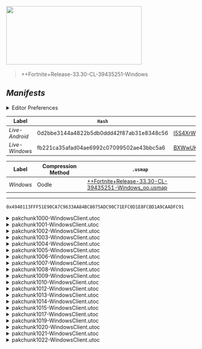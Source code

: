 <picture>
  <img src="https://raw.githubusercontent.com/Tectors/fn-archive/master/.github/source/dependents/gen.33.30.svg" width="360" height="155">
</picture>

> <!--- Spacer inbetween version -->

> ++Fortnite+Release-33.30-CL-39435251-Windows

## *Manifests*
<details>
  <summary>Editor Preferences</summary>

> <!--- Spacing that adds ``` markdown -->
    ((Value="0x0DCFBFEC3F7C004C7DFD1DA470E7E647120D105E3BBFB27353D55A84A746542F",Guid="01BFE5778953E6E4310E890657496793"),(Value="0xEC6C91549F36383D2B96F5566DB71B754679522EC27EB60FDC761D07E6B06764",Guid="0EBAD64EEBF8F23CD123EE324606E44B"),(Value="0x95DE6F359C7B5430B94CE7992DF4A07F57BD77AC3D102E63DB529A92FE48396A",Guid="1779D69116EC781A474EAD25440F4688"),(Value="0xB3D060596FD752F8F3F1C657E660F5B67A3E17E3BF73648BD70FB262E3CECEA2",Guid="190EE0858B5F6B5C09F029BCEA7DA1AA"),(Value="0xB3ECC690D4A480B1E82582ED6A01DCD0BE534F24D870CBDBD98ABF368A2ADEF3",Guid="19FDB99E0C353A75CAF1D0159A566939"),(Value="0x4186118896C7FB85ED8F0485F5C277155B208D8730CD1AEAC7D237E779CB26F6",Guid="279FC777D7F0D465F1A94C6FC9523154"),(Value="0xD29E916093131BE113DED96638DCABF767199D89F3F80574D496603AD71E992D",Guid="2DCF5899864B58847F7721F5BC6CC7B2"),(Value="0xABC7C3188C3AA03DCD061DAAC633DC6AD4E7B1826C44450AE4CF14DC01903869",Guid="3680306271445984B14C55F541805805"),(Value="0x60B3BDCA329E4DC3B199C59AC56E500ABBBFA25DA6B1547EFC0F6701B904F8E1",Guid="3D738885316A0BCFE38A3B60108D4195"),(Value="0xA6C1EA0C5BF25084946B8566FB3F9EF24A50FDBC53C9B2589298A372F4631E26",Guid="524E3ABF1DD30667B36C83F283B05195"),(Value="0x4FF835F3C2AD7B22FCF7F13FA4A1CB18A6F6D67CC6E416E81C1DB63F387F3979",Guid="53A406F15B4250D281B5A3664B6530E9"),(Value="0x544562FAFEC80CE7B5C4D90EE9C824E9DFBEC9C4F8D807A30C732F640B21BCF6",Guid="65A22570A201A6CB2BD8818EF11B5134"),(Value="0x1DF9C58C2FBF1122FBC37AAAB15EE55DEFBF486400449227009DB11D766F1C90",Guid="691EE5E7D12D2AAB8094DC5C5C3294EA"),(Value="0x04E88DA5589481E5CAD94EA215EECD4B97397E01DACABA479CD31A4761DAEF1C",Guid="7E3B0175F4929DD5C6C8A2D889B24F81"),(Value="0x6C962E95DF19EE5736AED0160CA98DC2704FBF5E616E152DEFAE26A2128136A0",Guid="94F0275E19262EC468597A23FB4D6194"),(Value="0x990D44B87FFD136FEDA5409925E25CF60498EC2951E46E5C3826C86BD911EF5A",Guid="9858EA640CD5F38627E83497187A327D"),(Value="0xE499401807C0A5411E5D208BCE2220EF525E0DCE2307288EF77D7AAB1C862B91",Guid="EEA28D2A16458D0B2ACBF1ECC12E2D33"),(Value="0x0BD16A698E9BF46C21EDB50F057C6166636D57224FC71BFC944B173E85C4DE72",Guid="EF0F3917780CD815EF15D46DED289E29"),(Value="0x73BCE0D69BD9C376F9191754E1EB7F8FC9847ECDCC43354588FE40E26ABB6208",Guid="F93D796690441FECFCE4788C6267E68F"),(Value="0xF7E0DB729B4E202A86BB3E41D08D8A0D12B2247929AD107D30660323ED449044",Guid="FDD3BDDFD277F404F7A8786FFFB285F9"))
</details>

| Label | `Hash` | `Route` |
| - | - | - |
| *Live-Android* | 0d2bbe3144a4822b5db0ddd42f87ab31e8348c56 | [I5S4XrW-YIm7m7P7LUCdHHlPGFTgfA](https://github.com/Tectors/fn-archive/blob/master/manifests/I5S4XrW-YIm7m7P7LUCdHHlPGFTgfA.manifest) |
| *Live-Windows* | fb221ca35afad04ae6992c07099502ae43bbc5a6 | [BXWwUKtXpzcdpvSktkKYJxz9lWHpTQ](https://github.com/Tectors/fn-archive/blob/master/manifests/BXWwUKtXpzcdpvSktkKYJxz9lWHpTQ.manifest) |

| Label | Compression Method | `.usmap` |
| - | - | - |
| *Windows* | Oodle | [++Fortnite+Release-33.30-CL-39435251-Windows_oo.usmap](https://github.com/Tectors/fn-archive/blob/master/manifests/mappings/++Fortnite+Release-33.30-CL-39435251-Windows_oo.usmap) |

---

```
0x4940113FFF51E90CA7C9633AA84BC8075ADC90C71EFC0D1E8FCBD1A9CAADFC91
```

<details>
  <summary>pakchunk1000-WindowsClient.utoc</summary>

  <br>

  ```
  0x0DCFBFEC3F7C004C7DFD1DA470E7E647120D105E3BBFB27353D55A84A746542F
  01BFE5778953E6E4310E890657496793:Dc+/7D98AEx9/R2kcOfmRxINEF47v7JzU9VahKdGVC8=
  ```

  <picture><img src="https://raw.githubusercontent.com/Tectors/fn-archive/master/.github/source/dependents/referred/EID_IcedTea_Sync.svg" width="100"></picture> <picture><img src="https://raw.githubusercontent.com/Tectors/fn-archive/master/.github/source/dependents/referred/EID_IcedTea_Follower.svg" width="100"></picture> <picture><img src="https://raw.githubusercontent.com/Tectors/fn-archive/master/.github/source/dependents/referred/EID_IcedTea.svg" width="100"></picture> 
</details>

<details>
  <summary>pakchunk1001-WindowsClient.utoc</summary>

  <br>

  ```
  0xEC6C91549F36383D2B96F5566DB71B754679522EC27EB60FDC761D07E6B06764
  0EBAD64EEBF8F23CD123EE324606E44B:7GyRVJ82OD0rlvVWbbcbdUZ5Ui7CfrYP3HYdB+awZ2Q=
  ```

  <picture><img src="https://raw.githubusercontent.com/Tectors/fn-archive/master/.github/source/dependents/referred/EID_Tailor.svg" width="100"></picture> 
</details>

<details>
  <summary>pakchunk1002-WindowsClient.utoc</summary>

  <br>

  ```
  0x95DE6F359C7B5430B94CE7992DF4A07F57BD77AC3D102E63DB529A92FE48396A
  1779D69116EC781A474EAD25440F4688:ld5vNZx7VDC5TOeZLfSgf1e9d6w9EC5j21Kakv5IOWo=
  ```

  <picture><img src="https://raw.githubusercontent.com/Tectors/fn-archive/master/.github/source/dependents/referred/Shoes_PacketCrescentMauve.svg" width="100"></picture> <picture><img src="https://raw.githubusercontent.com/Tectors/fn-archive/master/.github/source/dependents/referred/Shoes_PacketCrescentFrost.svg" width="100"></picture> <picture><img src="https://raw.githubusercontent.com/Tectors/fn-archive/master/.github/source/dependents/referred/Shoes_PacketCrescentAmber.svg" width="100"></picture> 
</details>

<details>
  <summary>pakchunk1003-WindowsClient.utoc</summary>

  <br>

  ```
  0xB3D060596FD752F8F3F1C657E660F5B67A3E17E3BF73648BD70FB262E3CECEA2
  190EE0858B5F6B5C09F029BCEA7DA1AA:s9BgWW/XUvjz8cZX5mD1tno+F+O/c2SL1w+yYuPOzqI=
  ```

  <picture><img src="https://raw.githubusercontent.com/Tectors/fn-archive/master/.github/source/dependents/referred/Wrap_PigeonChart.svg" width="100"></picture> <picture><img src="https://raw.githubusercontent.com/Tectors/fn-archive/master/.github/source/dependents/referred/Pickaxe_WormChalk.svg" width="100"></picture> <picture><img src="https://raw.githubusercontent.com/Tectors/fn-archive/master/.github/source/dependents/referred/Pickaxe_ApplePound.svg" width="100"></picture> <picture><img src="https://raw.githubusercontent.com/Tectors/fn-archive/master/.github/source/dependents/referred/EID_WormChalk.svg" width="100"></picture> <picture><img src="https://raw.githubusercontent.com/Tectors/fn-archive/master/.github/source/dependents/referred/EID_PigeonChart.svg" width="100"></picture> <picture><img src="https://raw.githubusercontent.com/Tectors/fn-archive/master/.github/source/dependents/referred/Character_WormChalk.svg" width="100"></picture> <picture><img src="https://raw.githubusercontent.com/Tectors/fn-archive/master/.github/source/dependents/referred/Character_PigeonChart.svg" width="100"></picture> <picture><img src="https://raw.githubusercontent.com/Tectors/fn-archive/master/.github/source/dependents/referred/Character_ApplePound.svg" width="100"></picture> <picture><img src="https://raw.githubusercontent.com/Tectors/fn-archive/master/.github/source/dependents/referred/Backpack_WormChalk.svg" width="100"></picture> <picture><img src="https://raw.githubusercontent.com/Tectors/fn-archive/master/.github/source/dependents/referred/Backpack_PigeonChart.svg" width="100"></picture> <picture><img src="https://raw.githubusercontent.com/Tectors/fn-archive/master/.github/source/dependents/referred/Backpack_ApplePound.svg" width="100"></picture> 
</details>

<details>
  <summary>pakchunk1004-WindowsClient.utoc</summary>

  <br>

  ```
  0xB3ECC690D4A480B1E82582ED6A01DCD0BE534F24D870CBDBD98ABF368A2ADEF3
  19FDB99E0C353A75CAF1D0159A566939:s+zGkNSkgLHoJYLtagHc0L5TTyTYcMvb2Yq/Nooq3vM=
  ```

  <picture><img src="https://raw.githubusercontent.com/Tectors/fn-archive/master/.github/source/dependents/referred/Pickaxe_FineCheek.svg" width="100"></picture> <picture><img src="https://raw.githubusercontent.com/Tectors/fn-archive/master/.github/source/dependents/referred/Pickaxe_CoconutShell.svg" width="100"></picture> <picture><img src="https://raw.githubusercontent.com/Tectors/fn-archive/master/.github/source/dependents/referred/LoadingScreen_Fluctuation.svg" width="100"></picture> <picture><img src="https://raw.githubusercontent.com/Tectors/fn-archive/master/.github/source/dependents/referred/Glider_CoconutShell.svg" width="100"></picture> <picture><img src="https://raw.githubusercontent.com/Tectors/fn-archive/master/.github/source/dependents/referred/EID_CoconutShell.svg" width="100"></picture> <picture><img src="https://raw.githubusercontent.com/Tectors/fn-archive/master/.github/source/dependents/referred/Character_FineCheek.svg" width="100"></picture> <picture><img src="https://raw.githubusercontent.com/Tectors/fn-archive/master/.github/source/dependents/referred/Character_CoconutShell.svg" width="100"></picture> <picture><img src="https://raw.githubusercontent.com/Tectors/fn-archive/master/.github/source/dependents/referred/Backpack_FineCheek.svg" width="100"></picture> <picture><img src="https://raw.githubusercontent.com/Tectors/fn-archive/master/.github/source/dependents/referred/Backpack_CoconutShell.svg" width="100"></picture> 
</details>

<details>
  <summary>pakchunk1005-WindowsClient.utoc</summary>

  <br>

  ```
  0x4186118896C7FB85ED8F0485F5C277155B208D8730CD1AEAC7D237E779CB26F6
  279FC777D7F0D465F1A94C6FC9523154:QYYRiJbH+4XtjwSF9cJ3FVsgjYcwzRrqx9I353nLJvY=
  ```

  <picture><img src="https://raw.githubusercontent.com/Tectors/fn-archive/master/.github/source/dependents/referred/Shoes_TunaCabinTallow.svg" width="100"></picture> <picture><img src="https://raw.githubusercontent.com/Tectors/fn-archive/master/.github/source/dependents/referred/Shoes_TunaCabinLard.svg" width="100"></picture> <picture><img src="https://raw.githubusercontent.com/Tectors/fn-archive/master/.github/source/dependents/referred/Shoes_StemDotSlide.svg" width="100"></picture> 
</details>

<details>
  <summary>pakchunk1006-WindowsClient.utoc</summary>

  <br>

  ```
  0xD29E916093131BE113DED96638DCABF767199D89F3F80574D496603AD71E992D
  2DCF5899864B58847F7721F5BC6CC7B2:0p6RYJMTG+ET3tlmONyr92cZnYnz+AV01JZgOtcemS0=
  ```

  </details>

<details>
  <summary>pakchunk1007-WindowsClient.utoc</summary>

  <br>

  ```
  0xABC7C3188C3AA03DCD061DAAC633DC6AD4E7B1826C44450AE4CF14DC01903869
  3680306271445984B14C55F541805805:q8fDGIw6oD3NBh2qxjPcatTnsYJsREUK5M8U3AGQOGk=
  ```

  </details>

<details>
  <summary>pakchunk1008-WindowsClient.utoc</summary>

  <br>

  ```
  0x60B3BDCA329E4DC3B199C59AC56E500ABBBFA25DA6B1547EFC0F6701B904F8E1
  3D738885316A0BCFE38A3B60108D4195:YLO9yjKeTcOxmcWaxW5QCru/ol2msVR+/A9nAbkE+OE=
  ```

  <picture><img src="https://raw.githubusercontent.com/Tectors/fn-archive/master/.github/source/dependents/referred/Wrap_ButterPlate.svg" width="100"></picture> <picture><img src="https://raw.githubusercontent.com/Tectors/fn-archive/master/.github/source/dependents/referred/Wrap_AvocadoSeal.svg" width="100"></picture> <picture><img src="https://raw.githubusercontent.com/Tectors/fn-archive/master/.github/source/dependents/referred/Pickaxe_ButterPlate.svg" width="100"></picture> <picture><img src="https://raw.githubusercontent.com/Tectors/fn-archive/master/.github/source/dependents/referred/Pickaxe_AvocadoSeal.svg" width="100"></picture> <picture><img src="https://raw.githubusercontent.com/Tectors/fn-archive/master/.github/source/dependents/referred/EID_AvocadoSeal.svg" width="100"></picture> <picture><img src="https://raw.githubusercontent.com/Tectors/fn-archive/master/.github/source/dependents/referred/Character_ButterPlate.svg" width="100"></picture> <picture><img src="https://raw.githubusercontent.com/Tectors/fn-archive/master/.github/source/dependents/referred/Character_AvocadoSeal.svg" width="100"></picture> <picture><img src="https://raw.githubusercontent.com/Tectors/fn-archive/master/.github/source/dependents/referred/Backpack_ButterPlate.svg" width="100"></picture> <picture><img src="https://raw.githubusercontent.com/Tectors/fn-archive/master/.github/source/dependents/referred/Backpack_AvocadoSeal.svg" width="100"></picture> 
</details>

<details>
  <summary>pakchunk1009-WindowsClient.utoc</summary>

  <br>

  ```
  0xA6C1EA0C5BF25084946B8566FB3F9EF24A50FDBC53C9B2589298A372F4631E26
  524E3ABF1DD30667B36C83F283B05195:psHqDFvyUISUa4Vm+z+e8kpQ/bxTybJYkpijcvRjHiY=
  ```

  <picture><img src="https://raw.githubusercontent.com/Tectors/fn-archive/master/.github/source/dependents/referred/Wrap_SureBamboo.svg" width="100"></picture> <picture><img src="https://raw.githubusercontent.com/Tectors/fn-archive/master/.github/source/dependents/referred/Pickaxe_YamPowder.svg" width="100"></picture> <picture><img src="https://raw.githubusercontent.com/Tectors/fn-archive/master/.github/source/dependents/referred/Pickaxe_SureBamboo.svg" width="100"></picture> <picture><img src="https://raw.githubusercontent.com/Tectors/fn-archive/master/.github/source/dependents/referred/Pickaxe_CafeStove.svg" width="100"></picture> <picture><img src="https://raw.githubusercontent.com/Tectors/fn-archive/master/.github/source/dependents/referred/EID_SureBamboo.svg" width="100"></picture> <picture><img src="https://raw.githubusercontent.com/Tectors/fn-archive/master/.github/source/dependents/referred/Character_YamPowder.svg" width="100"></picture> <picture><img src="https://raw.githubusercontent.com/Tectors/fn-archive/master/.github/source/dependents/referred/Character_SureBamboo.svg" width="100"></picture> <picture><img src="https://raw.githubusercontent.com/Tectors/fn-archive/master/.github/source/dependents/referred/Character_CafeStove.svg" width="100"></picture> <picture><img src="https://raw.githubusercontent.com/Tectors/fn-archive/master/.github/source/dependents/referred/Backpack_YamPowder.svg" width="100"></picture> <picture><img src="https://raw.githubusercontent.com/Tectors/fn-archive/master/.github/source/dependents/referred/Backpack_SureBamboo.svg" width="100"></picture> <picture><img src="https://raw.githubusercontent.com/Tectors/fn-archive/master/.github/source/dependents/referred/Backpack_CafeStove.svg" width="100"></picture> 
</details>

<details>
  <summary>pakchunk1010-WindowsClient.utoc</summary>

  <br>

  ```
  0x4FF835F3C2AD7B22FCF7F13FA4A1CB18A6F6D67CC6E416E81C1DB63F387F3979
  53A406F15B4250D281B5A3664B6530E9:T/g188KteyL89/E/pKHLGKb21nzG5BboHB22Pzh/OXk=
  ```

  </details>

<details>
  <summary>pakchunk1012-WindowsClient.utoc</summary>

  <br>

  ```
  0x544562FAFEC80CE7B5C4D90EE9C824E9DFBEC9C4F8D807A30C732F640B21BCF6
  65A22570A201A6CB2BD8818EF11B5134:VEVi+v7IDOe1xNkO6cgk6d++ycT42AejDHMvZAshvPY=
  ```

  <picture><img src="https://raw.githubusercontent.com/Tectors/fn-archive/master/.github/source/dependents/referred/Pickaxe_AgileRug.svg" width="100"></picture> <picture><img src="https://raw.githubusercontent.com/Tectors/fn-archive/master/.github/source/dependents/referred/Character_AgileRug.svg" width="100"></picture> <picture><img src="https://raw.githubusercontent.com/Tectors/fn-archive/master/.github/source/dependents/referred/Backpack_AgileRug.svg" width="100"></picture> 
</details>

<details>
  <summary>pakchunk1013-WindowsClient.utoc</summary>

  <br>

  ```
  0x1DF9C58C2FBF1122FBC37AAAB15EE55DEFBF486400449227009DB11D766F1C90
  691EE5E7D12D2AAB8094DC5C5C3294EA:HfnFjC+/ESL7w3qqsV7lXe+/SGQARJInAJ2xHXZvHJA=
  ```

  </details>

<details>
  <summary>pakchunk1014-WindowsClient.utoc</summary>

  <br>

  ```
  0x04E88DA5589481E5CAD94EA215EECD4B97397E01DACABA479CD31A4761DAEF1C
  7E3B0175F4929DD5C6C8A2D889B24F81:BOiNpViUgeXK2U6iFe7NS5c5fgHayrpHnNMaR2Ha7xw=
  ```

  <picture><img src="https://raw.githubusercontent.com/Tectors/fn-archive/master/.github/source/dependents/referred/Pickaxe_ThickWatch.svg" width="100"></picture> <picture><img src="https://raw.githubusercontent.com/Tectors/fn-archive/master/.github/source/dependents/referred/Character_ThickWatch.svg" width="100"></picture> <picture><img src="https://raw.githubusercontent.com/Tectors/fn-archive/master/.github/source/dependents/referred/Backpack_ThickWatch.svg" width="100"></picture> 
</details>

<details>
  <summary>pakchunk1015-WindowsClient.utoc</summary>

  <br>

  ```
  0x6C962E95DF19EE5736AED0160CA98DC2704FBF5E616E152DEFAE26A2128136A0
  94F0275E19262EC468597A23FB4D6194:bJYuld8Z7lc2rtAWDKmNwnBPv15hbhUt764mohKBNqA=
  ```

  <picture><img src="https://raw.githubusercontent.com/Tectors/fn-archive/master/.github/source/dependents/referred/EID_Princess.svg" width="100"></picture> 
</details>

<details>
  <summary>pakchunk1017-WindowsClient.utoc</summary>

  <br>

  ```
  0x990D44B87FFD136FEDA5409925E25CF60498EC2951E46E5C3826C86BD911EF5A
  9858EA640CD5F38627E83497187A327D:mQ1EuH/9E2/tpUCZJeJc9gSY7ClR5G5cOCbIa9kR71o=
  ```

  </details>

<details>
  <summary>pakchunk1019-WindowsClient.utoc</summary>

  <br>

  ```
  0xE499401807C0A5411E5D208BCE2220EF525E0DCE2307288EF77D7AAB1C862B91
  EEA28D2A16458D0B2ACBF1ECC12E2D33:5JlAGAfApUEeXSCLziIg71JeDc4jByiO9316qxyGK5E=
  ```

  <picture><img src="https://raw.githubusercontent.com/Tectors/fn-archive/master/.github/source/dependents/referred/Shoes_TunaCabinSchmaltz.svg" width="100"></picture> <picture><img src="https://raw.githubusercontent.com/Tectors/fn-archive/master/.github/source/dependents/referred/Shoes_TunaCabinOmega.svg" width="100"></picture> <picture><img src="https://raw.githubusercontent.com/Tectors/fn-archive/master/.github/source/dependents/referred/Shoes_TunaCabinCanola.svg" width="100"></picture> <picture><img src="https://raw.githubusercontent.com/Tectors/fn-archive/master/.github/source/dependents/referred/Shoes_TunaCabinAlgae.svg" width="100"></picture> 
</details>

<details>
  <summary>pakchunk1020-WindowsClient.utoc</summary>

  <br>

  ```
  0x0BD16A698E9BF46C21EDB50F057C6166636D57224FC71BFC944B173E85C4DE72
  EF0F3917780CD815EF15D46DED289E29:C9FqaY6b9Gwh7bUPBXxhZmNtVyJPxxv8lEsXPoXE3nI=
  ```

  </details>

<details>
  <summary>pakchunk1021-WindowsClient.utoc</summary>

  <br>

  ```
  0x73BCE0D69BD9C376F9191754E1EB7F8FC9847ECDCC43354588FE40E26ABB6208
  F93D796690441FECFCE4788C6267E68F:c7zg1pvZw3b5GRdU4et/j8mEfs3MQzVFiP5A4mq7Ygg=
  ```

  <picture><img src="https://raw.githubusercontent.com/Tectors/fn-archive/master/.github/source/dependents/referred/Shoes_SteelHiker.svg" width="100"></picture> <picture><img src="https://raw.githubusercontent.com/Tectors/fn-archive/master/.github/source/dependents/referred/Shoes_PacketCrescentCocoa.svg" width="100"></picture> <picture><img src="https://raw.githubusercontent.com/Tectors/fn-archive/master/.github/source/dependents/referred/Shoes_PacketCrescentAqua.svg" width="100"></picture> <picture><img src="https://raw.githubusercontent.com/Tectors/fn-archive/master/.github/source/dependents/referred/Shoes_PacketCrescentAlpine.svg" width="100"></picture> 
</details>

<details>
  <summary>pakchunk1022-WindowsClient.utoc</summary>

  <br>

  ```
  0xF7E0DB729B4E202A86BB3E41D08D8A0D12B2247929AD107D30660323ED449044
  FDD3BDDFD277F404F7A8786FFFB285F9:9+DbcptOICqGuz5B0I2KDRKyJHkprRB9MGYDI+1EkEQ=
  ```

  <picture><img src="https://raw.githubusercontent.com/Tectors/fn-archive/master/.github/source/dependents/referred/Shoes_TunaCabinSuet.svg" width="100"></picture> <picture><img src="https://raw.githubusercontent.com/Tectors/fn-archive/master/.github/source/dependents/referred/Shoes_TunaCabinGhee.svg" width="100"></picture> <picture><img src="https://raw.githubusercontent.com/Tectors/fn-archive/master/.github/source/dependents/referred/Shoes_TunaCabinFlax.svg" width="100"></picture> <picture><img src="https://raw.githubusercontent.com/Tectors/fn-archive/master/.github/source/dependents/referred/Shoes_DinkySplit.svg" width="100"></picture> 
</details>

